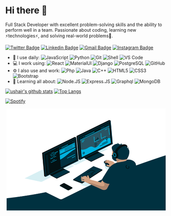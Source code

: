 # Hi there 👋

Full Stack Developer with excellent problem-solving skills and the ability to perform well in a team. Passionate about coding, learning
new ⚡technologies⚡, and solving real-world problems🔭.

[![Twitter Badge](https://img.shields.io/badge/-ushair-blue?style=plastic&logo=Twitter&logoColor=white&link=https://twitter.com/usha1r/)](https://twitter.com/usha1r/)
[![Linkedin Badge](https://img.shields.io/badge/-ushair-blue?style=plastic&logo=Linkedin&logoColor=white&link=https://www.linkedin.com/in/ushair/)](https://www.linkedin.com/in/ushair/)
[![Gmail Badge](https://img.shields.io/badge/-ushairansari@gmail.com-c14438?style=plastic&logo=Gmail&logoColor=white&link=mailto:ushairansari@gmail.com)](mailto:ushairansari@gmail.com)
[![Instagram Badge](https://img.shields.io/badge/-ushair-purple?style=plastic&logo=instagram&logoColor=white&link=https://instagram.com/ushair/)](https://instagram.com/ushair)

- 🚀 I use daily:
  ![JavaScript](https://img.shields.io/badge/-JavaScript-black?style=plastic&logo=javascript)
  ![Python](https://img.shields.io/badge/-Python-8fcfd1?style=plastic&logo=Python)
  ![Git](https://img.shields.io/badge/-Git-black?style=plastic&logo=git)
  ![Shell](https://img.shields.io/badge/-Shell-blasck?style=plastic&logo=Shell)
  ![VS Code](https://img.shields.io/badge/-VS%20Code-007ACC?style=plastic&logo=visual-studio-code)
- 💻 I work using:
  ![React](https://img.shields.io/badge/-React-3b2e5a?style=plastic&logo=react)
  ![MaterialUI](https://img.shields.io/badge/-MatrialUI-0081CB?style=plastic&logo=material-UI)
  ![Django](https://img.shields.io/badge/-Django-092E20?style=plastic&logo=Django)
  ![PostgreSQL](https://img.shields.io/badge/-PostgreSQL-336791?style=plastic&logo=postgresql)
  ![GitHub](https://img.shields.io/badge/-GitHub-181717?style=plastic&logo=github)
- ⚙️ I also use and work: ![Php](https://img.shields.io/badge/-php-394989?style=plastic&logo=php) ![Java](https://img.shields.io/badge/-java-3f4441?style=plastic&logo=java) ![C++](https://img.shields.io/badge/-C++-00599C?style=plastic&logo=c)
  ![HTML5](https://img.shields.io/badge/-HTML5-E34F26?style=plastic&logo=html5&logoColor=white)
  ![CSS3](https://img.shields.io/badge/-CSS3-1572B6?style=plastic&logo=css3)
  ![Bootstrap](https://img.shields.io/badge/-Bootstrap-563D7C?style=plastic&logo=bootstrap)
- 🌱 Learning all about:
  ![Node.JS](https://img.shields.io/badge/-Node.JS-black?style=plastic&logo=Node.js) ![Express.JS](https://img.shields.io/badge/-Express.JS-c7b198?style=plastic&logo=Express.JS) ![Graphql](https://img.shields.io/badge/-Graphql-E10098?style=plastic&logo=Graphql)
  ![MongoDB](https://img.shields.io/badge/-MongoDB-black?style=plastic&logo=mongodb)

[![ushair's github stats](https://github-readme-stats.vercel.app/api?username=ushair&theme=dark&show_icons=true)](https://github.com/ushair)
[![Top Langs](https://github-readme-stats.vercel.app/api/top-langs/?username=ushair&layout=compact&theme=dark)](https://github.com/ushair/github-readme-stats)

[![Spotify](https://ushair.vercel.app/api/spotify)](https://open.spotify.com/user/omnitenebris)

<img align="right" alt="GIF" src="code.gif" width="500" height="320" />
